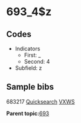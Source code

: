 # 693\_4$z

## Codes

-   Indicators
    -   First: \_
    -   Second: 4
-   Subfield: z

## Sample bibs

683217 [Quicksearch](https://search.library.yale.edu/catalog/683217) [VXWS](http://prodorbis.library.yale.edu:7014/vxws/GetHoldingsService?bibId=683217)

**Parent topic:**[693](../../tags/693/693.md)

